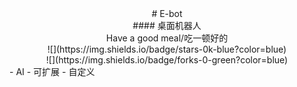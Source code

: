 <center># E-bot</center>
<center>#### 桌面机器人</center>
<center>Have a good meal/吃一顿好的</center>

<center>![](https://img.shields.io/badge/stars-0k-blue?color=blue)</center>
<center>![](https://img.shields.io/badge/forks-0-green?color=blue)</center>
- AI
- 可扩展
- 自定义



